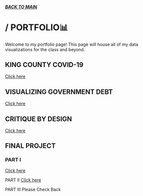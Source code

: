 ##### [**BACK TO MAIN**](https://gmccloskey13.github.io/mccloskey-portfolio/)

# / PORTFOLIO📊 
Welcome to my portfolio page! This page will house all of my data visualizations for the class and beyond.

## KING COUNTY COVID-19
[Click here](/kingcountycovid.md)

## VISUALIZING GOVERNMENT DEBT
[Click here](/dataviz_gvmtdebt.md)

## CRITIQUE BY DESIGN
[Click here](/Critbydesign.md)

## FINAL PROJECT
### PART I
[Click here](/final_project_GarrettM.md)

PART II
[Click here](/final_project_II_GarrettM.md)

PART III
Please Check Back
